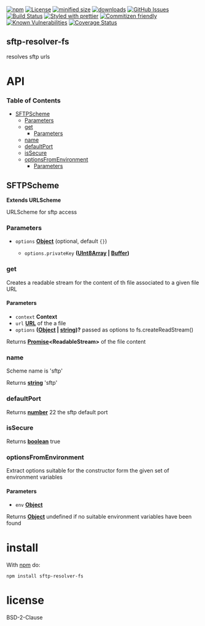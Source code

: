 [![npm](https://img.shields.io/npm/v/sftp-resolver-fs.svg)](https://www.npmjs.com/package/sftp-resolver-fs)
[![License](https://img.shields.io/badge/License-BSD%203--Clause-blue.svg)](https://opensource.org/licenses/BSD-3-Clause)
[![minified size](https://badgen.net/bundlephobia/min/sftp-resolver-fs)](https://bundlephobia.com/result?p=sftp-resolver-fs)
[![downloads](http://img.shields.io/npm/dm/sftp-resolver-fs.svg?style=flat-square)](https://npmjs.org/package/sftp-resolver-fs)
[![GitHub Issues](https://img.shields.io/github/issues/sftp-resolver-fs/sftp-resolver-fs.svg?style=flat-square)](https://github.com/sftp-resolver-fs/sftp-resolver-fs/issues)
[![Build Status](https://img.shields.io/endpoint.svg?url=https%3A%2F%2Factions-badge.atrox.dev%2Fsftp-resolver-fs%2Fsftp-resolver-fs%2Fbadge\&style=flat)](https://actions-badge.atrox.dev/sftp-resolver-fs/sftp-resolver-fs/goto)
[![Styled with prettier](https://img.shields.io/badge/styled_with-prettier-ff69b4.svg)](https://github.com/prettier/prettier)
[![Commitizen friendly](https://img.shields.io/badge/commitizen-friendly-brightgreen.svg)](http://commitizen.github.io/cz-cli/)
[![Known Vulnerabilities](https://snyk.io/test/github/sftp-resolver-fs/sftp-resolver-fs/badge.svg)](https://snyk.io/test/github/sftp-resolver-fs/sftp-resolver-fs)
[![Coverage Status](https://coveralls.io/repos/sftp-resolver-fs/sftp-resolver-fs/badge.svg)](https://coveralls.io/github/sftp-resolver-fs/sftp-resolver-fs)

## sftp-resolver-fs

resolves sftp urls

# API

<!-- Generated by documentation.js. Update this documentation by updating the source code. -->

### Table of Contents

*   [SFTPScheme](#sftpscheme)
    *   [Parameters](#parameters)
    *   [get](#get)
        *   [Parameters](#parameters-1)
    *   [name](#name)
    *   [defaultPort](#defaultport)
    *   [isSecure](#issecure)
    *   [optionsFromEnvironment](#optionsfromenvironment)
        *   [Parameters](#parameters-2)

## SFTPScheme

**Extends URLScheme**

URLScheme for sftp access

### Parameters

*   `options` **[Object](https://developer.mozilla.org/docs/Web/JavaScript/Reference/Global_Objects/Object)**  (optional, default `{}`)

    *   `options.privateKey` **([UInt8Array](https://developer.mozilla.org/docs/Web/JavaScript/Reference/Global_Objects/Uint8Array) | [Buffer](https://nodejs.org/api/buffer.html))** 

### get

Creates a readable stream for the content of th file associated to a given file URL

#### Parameters

*   `context` **Context** 
*   `url` **[URL](https://developer.mozilla.org/docs/Web/API/URL/URL)** of the a file
*   `options` **([Object](https://developer.mozilla.org/docs/Web/JavaScript/Reference/Global_Objects/Object) | [string](https://developer.mozilla.org/docs/Web/JavaScript/Reference/Global_Objects/String))?** passed as options to fs.createReadStream()

Returns **[Promise](https://developer.mozilla.org/docs/Web/JavaScript/Reference/Global_Objects/Promise)\<ReadableStream>** of the file content

### name

Scheme name is 'sftp'

Returns **[string](https://developer.mozilla.org/docs/Web/JavaScript/Reference/Global_Objects/String)** 'sftp'

### defaultPort

Returns **[number](https://developer.mozilla.org/docs/Web/JavaScript/Reference/Global_Objects/Number)** 22 the sftp default port

### isSecure

Returns **[boolean](https://developer.mozilla.org/docs/Web/JavaScript/Reference/Global_Objects/Boolean)** true

### optionsFromEnvironment

Extract options suitable for the constructor
form the given set of environment variables

#### Parameters

*   `env` **[Object](https://developer.mozilla.org/docs/Web/JavaScript/Reference/Global_Objects/Object)** 

Returns **[Object](https://developer.mozilla.org/docs/Web/JavaScript/Reference/Global_Objects/Object)** undefined if no suitable environment variables have been found

# install

With [npm](http://npmjs.org) do:

```shell
npm install sftp-resolver-fs
```

# license

BSD-2-Clause
